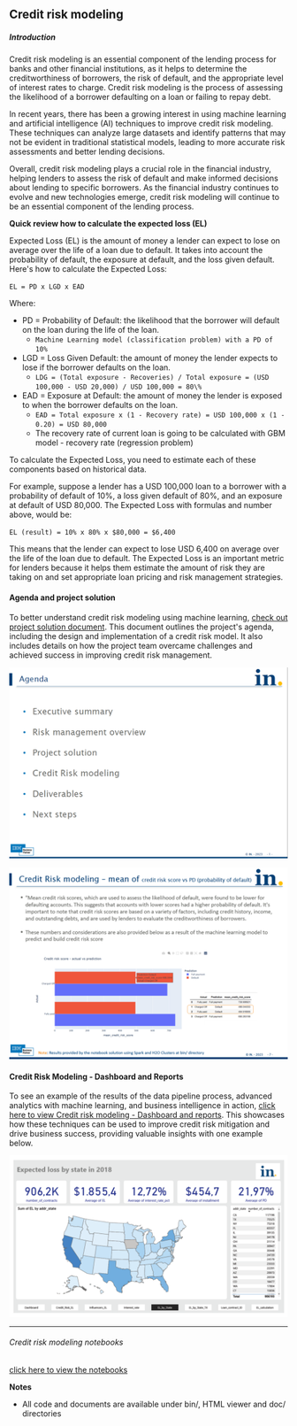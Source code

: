 ## Credit risk modeling

##### Introduction 

Credit risk modeling is an essential component of the lending process for banks and other financial institutions, as it helps to determine the creditworthiness of borrowers, the risk of default, and the appropriate level of interest rates to charge. Credit risk modeling is the process of assessing the likelihood of a borrower defaulting on a loan or failing to repay debt. 

In recent years, there has been a growing interest in using machine learning and artificial intelligence (AI) techniques to improve credit risk modeling. These techniques can analyze large datasets and identify patterns that may not be evident in traditional statistical models, leading to more accurate risk assessments and better lending decisions.

Overall, credit risk modeling plays a crucial role in the financial industry, helping lenders to assess the risk of default and make informed decisions about lending to specific borrowers. As the financial industry continues to evolve and new technologies emerge, credit risk modeling will continue to be an essential component of the lending process.

<b> Quick review how to calculate the expected loss (EL) </b>

Expected Loss (EL) is the amount of money a lender can expect to lose on average over the life of a loan due to default. It takes into account the probability of default, the exposure at default, and the loss given default. Here's how to calculate the Expected Loss:

`EL = PD x LGD x EAD`

Where:
- PD = Probability of Default: the likelihood that the borrower will default on the loan during the life of the loan.
    - `Machine Learning model (classification problem) with a PD of 10%`
- LGD = Loss Given Default: the amount of money the lender expects to lose if the borrower defaults on the loan.
    - `LDG = (Total exposure - Recoveries) / Total exposure = (USD 100,000 - USD 20,000) / USD 100,000 = 80\% `
- EAD = Exposure at Default: the amount of money the lender is exposed to when the borrower defaults on the loan.
    - `EAD = Total exposure x (1 - Recovery rate) = USD 100,000 x (1 - 0.20) = USD 80,000`
    - The recovery rate of current loan is going to be calculated with GBM model - recovery rate (regression problem)

To calculate the Expected Loss, you need to estimate each of these components based on historical data.

For example, suppose a lender has a USD 100,000 loan to a borrower with a probability of default of 10\%, a loss given default of 80\%, and an exposure at default of USD 80,000. The Expected Loss with formulas and number above, would be:

`EL (result) = 10% x 80% x $80,000 = $6,400`

This means that the lender can expect to lose USD 6,400 on average over the life of the loan due to default. The Expected Loss is an important metric for lenders because it helps them estimate the amount of risk they are taking on and set appropriate loan pricing and risk management strategies.

#### Agenda and project solution

To better understand credit risk modeling using machine learning, [check out project solution document](./doc/Credit_Risk_Modeling__project_solution.pdf). This document outlines the project's agenda, including the design and implementation of a credit risk model. It also includes details on how the project team overcame challenges and achieved success in improving credit risk management.

![Agenda-Screenshot_023-05-01_174018.png](./doc/img/Agenda-Screenshot_023-05-01_174018.png)

![credit-risk-modeling-mean-Credit-Score-Screenshot_2023-05-01_173848.png](./doc/img/credit-risk-modeling-mean-Credit-Score-Screenshot_2023-05-01_173848-v2.png)

#### Credit Risk Modeling - Dashboard and Reports
To see an example of the results of the data pipeline process, advanced analytics with machine learning, and business intelligence in action, [click here to view Credit risk modeling - Dashboard and reports](./doc/Credit_Risk_Modeling_dashboard.pdf). This showcases how these techniques can be used to improve credit risk mitigation and drive business success, providing valuable insights with one example below.

![Dashboard-sample-Screenshot-2023-05-01_174255.png](./doc/img/Dashboard-sample-Screenshot-2023-05-01_174255.png)


* * *
###### Credit risk modeling notebooks 
[click here to view the notebooks](./bin/)

<b> Notes </b>
- All code and documents are available under bin/, HTML viewer and doc/ directories
